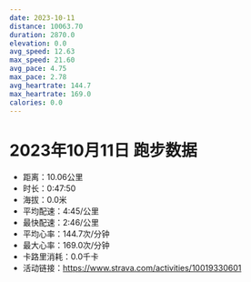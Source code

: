 ```yaml
---
date: 2023-10-11
distance: 10063.70
duration: 2870.0
elevation: 0.0
avg_speed: 12.63
max_speed: 21.60
avg_pace: 4.75
max_pace: 2.78
avg_heartrate: 144.7
max_heartrate: 169.0
calories: 0.0
---
```


# 2023年10月11日 跑步数据

- 距离：10.06公里
- 时长：0:47:50
- 海拔：0.0米
- 平均配速：4:45/公里
- 最快配速：2:46/公里
- 平均心率：144.7次/分钟
- 最大心率：169.0次/分钟
- 卡路里消耗：0.0千卡
- 活动链接：https://www.strava.com/activities/10019330601
